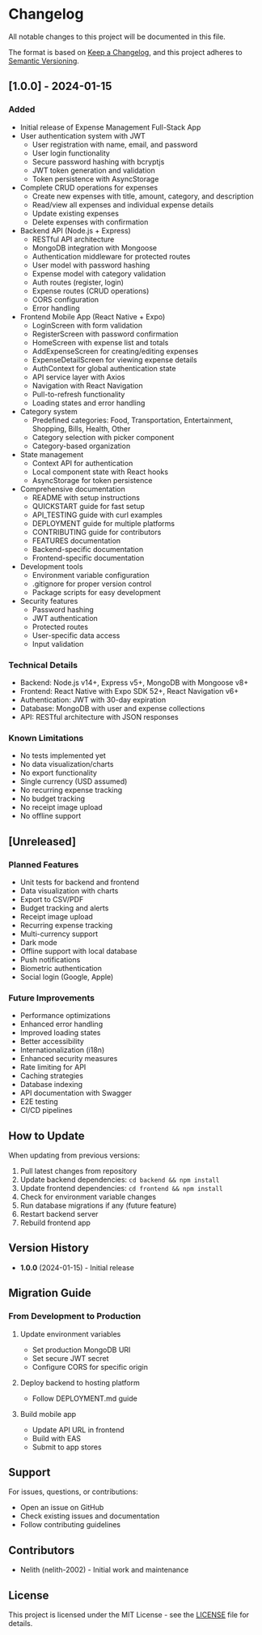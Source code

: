 # Changelog

All notable changes to this project will be documented in this file.

The format is based on [Keep a Changelog](https://keepachangelog.com/en/1.0.0/),
and this project adheres to [Semantic Versioning](https://semver.org/spec/v2.0.0.html).

## [1.0.0] - 2024-01-15

### Added
- Initial release of Expense Management Full-Stack App
- User authentication system with JWT
  - User registration with name, email, and password
  - User login functionality
  - Secure password hashing with bcryptjs
  - JWT token generation and validation
  - Token persistence with AsyncStorage
- Complete CRUD operations for expenses
  - Create new expenses with title, amount, category, and description
  - Read/view all expenses and individual expense details
  - Update existing expenses
  - Delete expenses with confirmation
- Backend API (Node.js + Express)
  - RESTful API architecture
  - MongoDB integration with Mongoose
  - Authentication middleware for protected routes
  - User model with password hashing
  - Expense model with category validation
  - Auth routes (register, login)
  - Expense routes (CRUD operations)
  - CORS configuration
  - Error handling
- Frontend Mobile App (React Native + Expo)
  - LoginScreen with form validation
  - RegisterScreen with password confirmation
  - HomeScreen with expense list and totals
  - AddExpenseScreen for creating/editing expenses
  - ExpenseDetailScreen for viewing expense details
  - AuthContext for global authentication state
  - API service layer with Axios
  - Navigation with React Navigation
  - Pull-to-refresh functionality
  - Loading states and error handling
- Category system
  - Predefined categories: Food, Transportation, Entertainment, Shopping, Bills, Health, Other
  - Category selection with picker component
  - Category-based organization
- State management
  - Context API for authentication
  - Local component state with React hooks
  - AsyncStorage for token persistence
- Comprehensive documentation
  - README with setup instructions
  - QUICKSTART guide for fast setup
  - API_TESTING guide with curl examples
  - DEPLOYMENT guide for multiple platforms
  - CONTRIBUTING guide for contributors
  - FEATURES documentation
  - Backend-specific documentation
  - Frontend-specific documentation
- Development tools
  - Environment variable configuration
  - .gitignore for proper version control
  - Package scripts for easy development
- Security features
  - Password hashing
  - JWT authentication
  - Protected routes
  - User-specific data access
  - Input validation

### Technical Details
- Backend: Node.js v14+, Express v5+, MongoDB with Mongoose v8+
- Frontend: React Native with Expo SDK 52+, React Navigation v6+
- Authentication: JWT with 30-day expiration
- Database: MongoDB with user and expense collections
- API: RESTful architecture with JSON responses

### Known Limitations
- No tests implemented yet
- No data visualization/charts
- No export functionality
- Single currency (USD assumed)
- No recurring expense tracking
- No budget tracking
- No receipt image upload
- No offline support

## [Unreleased]

### Planned Features
- Unit tests for backend and frontend
- Data visualization with charts
- Export to CSV/PDF
- Budget tracking and alerts
- Receipt image upload
- Recurring expense tracking
- Multi-currency support
- Dark mode
- Offline support with local database
- Push notifications
- Biometric authentication
- Social login (Google, Apple)

### Future Improvements
- Performance optimizations
- Enhanced error handling
- Improved loading states
- Better accessibility
- Internationalization (i18n)
- Enhanced security measures
- Rate limiting for API
- Caching strategies
- Database indexing
- API documentation with Swagger
- E2E testing
- CI/CD pipelines

## How to Update

When updating from previous versions:

1. Pull latest changes from repository
2. Update backend dependencies: `cd backend && npm install`
3. Update frontend dependencies: `cd frontend && npm install`
4. Check for environment variable changes
5. Run database migrations if any (future feature)
6. Restart backend server
7. Rebuild frontend app

## Version History

- **1.0.0** (2024-01-15) - Initial release

## Migration Guide

### From Development to Production

1. Update environment variables
   - Set production MongoDB URI
   - Set secure JWT secret
   - Configure CORS for specific origin
   
2. Deploy backend to hosting platform
   - Follow DEPLOYMENT.md guide
   
3. Build mobile app
   - Update API URL in frontend
   - Build with EAS
   - Submit to app stores

## Support

For issues, questions, or contributions:
- Open an issue on GitHub
- Check existing issues and documentation
- Follow contributing guidelines

## Contributors

- Nelith (nelith-2002) - Initial work and maintenance

## License

This project is licensed under the MIT License - see the [LICENSE](LICENSE) file for details.
